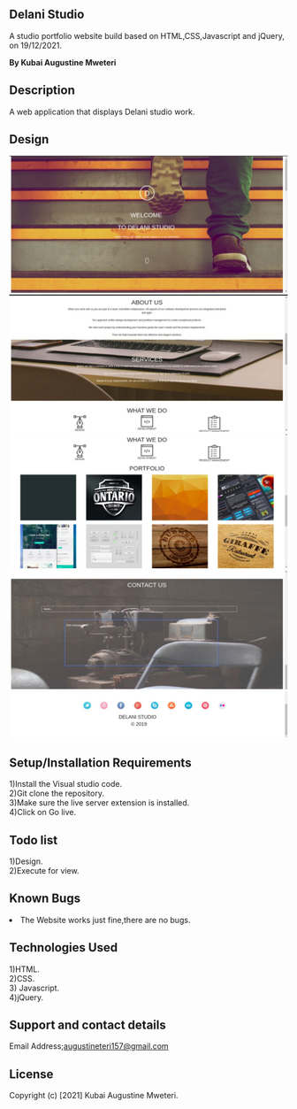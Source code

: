 ## Delani Studio
A studio portfolio website build based on HTML,CSS,Javascript and jQuery,<br>on 19/12/2021.

<strong>By Kubai Augustine Mweteri</strong>

## Description
A web application that displays Delani studio work.

## Design
<img src="images/sclanding.jpeg" alt="landing">
<img src="images/scabout.jpeg" alt="about">
<img src="images/scport.jpeg" alt="portfolio">
<img src="images/sccontact.jpeg" alt="contact us">
<img src="images/scicon.jpeg" alt="social-media-icon">

## Setup/Installation Requirements
1)Install the Visual studio code.<br>2)Git clone the repository.<br>3)Make sure the live server extension is installed.<br>4)Click on Go live.


## Todo list
1)Design.<br>2)Execute for view.

## Known Bugs
<li>The Website works just fine,there are no bugs.</li>

## Technologies Used
1)HTML. <br>2)CSS.<br>3) Javascript.<br>4)jQuery.
## Support and contact details
Email Address;augustineteri157@gmail.com

## License
Copyright (c) [2021] Kubai Augustine Mweteri.